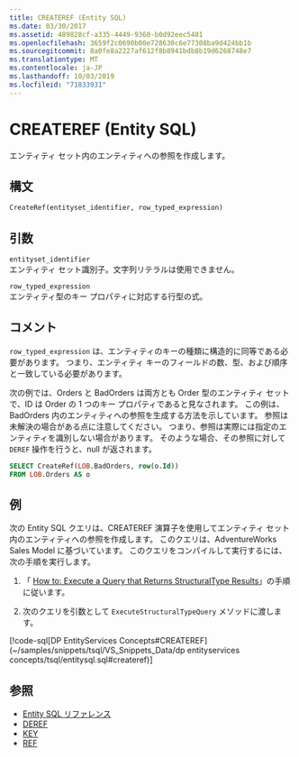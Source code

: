```yaml
---
title: CREATEREF (Entity SQL)
ms.date: 03/30/2017
ms.assetid: 489828cf-a335-4449-9360-b0d92eec5481
ms.openlocfilehash: 3659f2c0690b00e728630c6e77308ba9d424bb1b
ms.sourcegitcommit: 8a0fe8a2227af612f8b8941bdb8b19d6268748e7
ms.translationtype: MT
ms.contentlocale: ja-JP
ms.lasthandoff: 10/03/2019
ms.locfileid: "71833931"
---
```

# <a name="createref-entity-sql"></a>CREATEREF (Entity SQL)
エンティティ セット内のエンティティへの参照を作成します。  
  
## <a name="syntax"></a>構文  
  
```sql  
CreateRef(entityset_identifier, row_typed_expression)  
```  
  
## <a name="arguments"></a>引数  
 `entityset_identifier`  
 エンティティ セット識別子。文字列リテラルは使用できません。  
  
 `row_typed_expression`  
 エンティティ型のキー プロパティに対応する行型の式。  
  
## <a name="remarks"></a>コメント  
 `row_typed_expression` は、エンティティのキーの種類に構造的に同等である必要があります。 つまり、エンティティ キーのフィールドの数、型、および順序と一致している必要があります。  
  
 次の例では、Orders と BadOrders は両方とも Order 型のエンティティ セットで、ID は Order の 1 つのキー プロパティであると見なされます。 この例は、BadOrders 内のエンティティへの参照を生成する方法を示しています。 参照は未解決の場合がある点に注意してください。  つまり、参照は実際には指定のエンティティを識別しない場合があります。 そのような場合、その参照に対して `DEREF` 操作を行うと、null が返されます。  
  
```sql  
SELECT CreateRef(LOB.BadOrders, row(o.Id))
FROM LOB.Orders AS o
```  
  
## <a name="example"></a>例  
 次の Entity SQL クエリは、CREATEREF 演算子を使用してエンティティ セット内のエンティティへの参照を作成します。 このクエリは、AdventureWorks Sales Model に基づいています。 このクエリをコンパイルして実行するには、次の手順を実行します。  
  
1. 「 [How to: Execute a Query that Returns StructuralType Results](../how-to-execute-a-query-that-returns-structuraltype-results.md)」の手順に従います。  
  
2. 次のクエリを引数として `ExecuteStructuralTypeQuery` メソッドに渡します。  
  
 [!code-sql[DP EntityServices Concepts#CREATEREF](~/samples/snippets/tsql/VS_Snippets_Data/dp entityservices concepts/tsql/entitysql.sql#createref)]  
  
## <a name="see-also"></a>参照

- [Entity SQL リファレンス](entity-sql-reference.md)
- [DEREF](deref-entity-sql.md)
- [KEY](key-entity-sql.md)
- [REF](ref-entity-sql.md)
